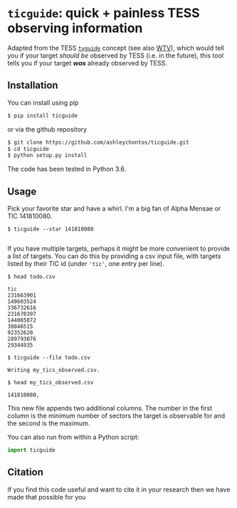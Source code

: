 # ``ticguide``: **quick + painless TESS observing information**

Adapted from the TESS [``tvguide``](https://github.com/tessgi/tvguide) concept (see also [WTV](https://heasarc.gsfc.nasa.gov/cgi-bin/tess/webtess/wtv.py)), which would tell you if your target *should be* observed by TESS (i.e. in the future), this tool tells you if your target ***was*** already observed by TESS.

## Installation
You can install using pip
``` bash
$ pip install ticguide
```

or via the github repository
``` bash
$ git clone https://github.com/ashleychontos/ticguide.git
$ cd ticguide
$ python setup.py install
```

The code has been tested in Python 3.6.

## Usage
Pick your favorite star and have a whirl. I'm a big fan of Alpha Mensae or TIC 141810080.
```
$ ticguide --star 141810080


```

If you have multiple targets, perhaps it might be more convenient to provide 
a list of targets. You can do this by providing a csv input file, with targets
listed by their TIC id (under `'tic'`, one entry per line).
```
$ head todo.csv

tic
231663901
149603524
336732616
231670397
144065872
38846515
92352620
289793076
29344935

$ ticguide --file todo.csv

Writing my_tics_observed.csv.

$ head my_tics_observed.csv

141810080, 

```
This new file appends two additional columns. The number in the first column is the minimum number of sectors the target is observable for and the second is the maximum.

You can also run from within a Python script:
```python
import ticguide


```

## Citation
If you find this code useful and want to cite it in your research then we have made that possible for you
```

